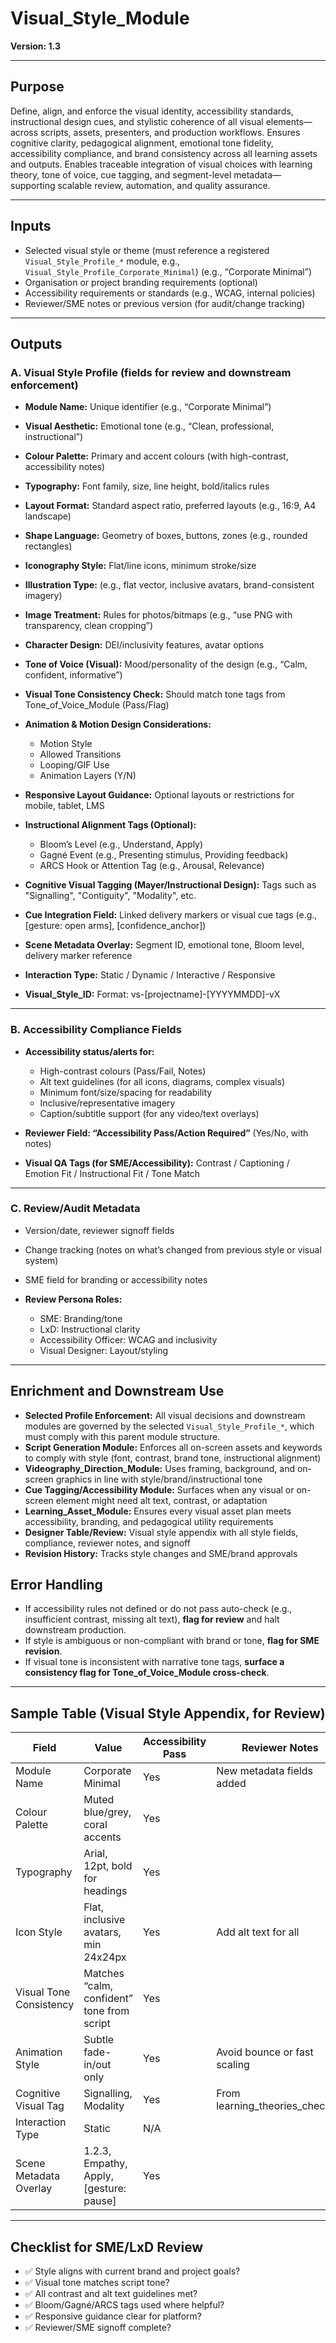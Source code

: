 # Visual_Style_Module

**Version: 1.3**

---

## Purpose

Define, align, and enforce the visual identity, accessibility standards, instructional design cues, and stylistic coherence of all visual elements—across scripts, assets, presenters, and production workflows.
Ensures cognitive clarity, pedagogical alignment, emotional tone fidelity, accessibility compliance, and brand consistency across all learning assets and outputs.
Enables traceable integration of visual choices with learning theory, tone of voice, cue tagging, and segment-level metadata—supporting scalable review, automation, and quality assurance.

---

## Inputs

- Selected visual style or theme (must reference a registered `Visual_Style_Profile_*` module, e.g., `Visual_Style_Profile_Corporate_Minimal`) (e.g., “Corporate Minimal”)
- Organisation or project branding requirements (optional)
- Accessibility requirements or standards (e.g., WCAG, internal policies)
- Reviewer/SME notes or previous version (for audit/change tracking)

---

## Outputs

### A. Visual Style Profile (fields for review and downstream enforcement)

- **Module Name:** Unique identifier (e.g., “Corporate Minimal”)
- **Visual Aesthetic:** Emotional tone (e.g., “Clean, professional, instructional”)
- **Colour Palette:** Primary and accent colours (with high-contrast, accessibility notes)
- **Typography:** Font family, size, line height, bold/italics rules
- **Layout Format:** Standard aspect ratio, preferred layouts (e.g., 16:9, A4 landscape)
- **Shape Language:** Geometry of boxes, buttons, zones (e.g., rounded rectangles)
- **Iconography Style:** Flat/line icons, minimum stroke/size
- **Illustration Type:** (e.g., flat vector, inclusive avatars, brand-consistent imagery)
- **Image Treatment:** Rules for photos/bitmaps (e.g., “use PNG with transparency, clean cropping”)
- **Character Design:** DEI/inclusivity features, avatar options
- **Tone of Voice (Visual):** Mood/personality of the design (e.g., “Calm, confident, informative”)
- **Visual Tone Consistency Check:** Should match tone tags from Tone_of_Voice_Module (Pass/Flag)
- **Animation & Motion Design Considerations:**

  - Motion Style
  - Allowed Transitions
  - Looping/GIF Use
  - Animation Layers (Y/N)

- **Responsive Layout Guidance:** Optional layouts or restrictions for mobile, tablet, LMS
- **Instructional Alignment Tags (Optional):**

  - Bloom’s Level (e.g., Understand, Apply)
  - Gagné Event (e.g., Presenting stimulus, Providing feedback)
  - ARCS Hook or Attention Tag (e.g., Arousal, Relevance)

- **Cognitive Visual Tagging (Mayer/Instructional Design):** Tags such as "Signalling", "Contiguity", "Modality", etc.
- **Cue Integration Field:** Linked delivery markers or visual cue tags (e.g., \[gesture: open arms], \[confidence_anchor])
- **Scene Metadata Overlay:** Segment ID, emotional tone, Bloom level, delivery marker reference
- **Interaction Type:** Static / Dynamic / Interactive / Responsive
- **Visual_Style_ID:** Format: vs-\[projectname]-\[YYYYMMDD]-vX

---

### B. Accessibility Compliance Fields

- **Accessibility status/alerts for:**

  - High-contrast colours (Pass/Fail, Notes)
  - Alt text guidelines (for all icons, diagrams, complex visuals)
  - Minimum font/size/spacing for readability
  - Inclusive/representative imagery
  - Caption/subtitle support (for any video/text overlays)

- **Reviewer Field: “Accessibility Pass/Action Required”** (Yes/No, with notes)
- **Visual QA Tags (for SME/Accessibility):** Contrast / Captioning / Emotion Fit / Instructional Fit / Tone Match

---

### C. Review/Audit Metadata

- Version/date, reviewer signoff fields
- Change tracking (notes on what’s changed from previous style or visual system)
- SME field for branding or accessibility notes
- **Review Persona Roles:**

  - SME: Branding/tone
  - LxD: Instructional clarity
  - Accessibility Officer: WCAG and inclusivity
  - Visual Designer: Layout/styling

---

## Enrichment and Downstream Use

- **Selected Profile Enforcement:** All visual decisions and downstream modules are governed by the selected `Visual_Style_Profile_*`, which must comply with this parent module structure.
- **Script Generation Module:** Enforces all on-screen assets and keywords to comply with style (font, contrast, brand tone, instructional alignment)
- **Videography_Direction_Module:** Uses framing, background, and on-screen graphics in line with style/brand/instructional tone
- **Cue Tagging/Accessibility Module:** Surfaces when any visual or on-screen element might need alt text, contrast, or adaptation
- **Learning_Asset_Module:** Ensures every visual asset plan meets accessibility, branding, and pedagogical utility requirements
- **Designer Table/Review:** Visual style appendix with all style fields, compliance, reviewer notes, and signoff
- **Revision History:** Tracks style changes and SME/brand approvals

## Error Handling

- If accessibility rules not defined or do not pass auto-check (e.g., insufficient contrast, missing alt text), **flag for review** and halt downstream production.
- If style is ambiguous or non-compliant with brand or tone, **flag for SME revision**.
- If visual tone is inconsistent with narrative tone tags, **surface a consistency flag for Tone_of_Voice_Module cross-check**.

---

## Sample Table (Visual Style Appendix, for Review)

| Field                   | Value                                      | Accessibility Pass | Reviewer Notes                   |
| ----------------------- | ------------------------------------------ | ------------------ | -------------------------------- |
| Module Name             | Corporate Minimal                          | Yes                | New metadata fields added        |
| Colour Palette          | Muted blue/grey, coral accents             | Yes                |                                  |
| Typography              | Arial, 12pt, bold for headings             | Yes                |                                  |
| Icon Style              | Flat, inclusive avatars, min 24x24px       | Yes                | Add alt text for all             |
| Visual Tone Consistency | Matches “calm, confident” tone from script | Yes                |                                  |
| Animation Style         | Subtle fade-in/out only                    | Yes                | Avoid bounce or fast scaling     |
| Cognitive Visual Tag    | Signalling, Modality                       | Yes                | From learning_theories_checklist |
| Interaction Type        | Static                                     | N/A                |                                  |
| Scene Metadata Overlay  | 1.2.3, Empathy, Apply, \[gesture: pause]   | Yes                |                                  |

---

## Checklist for SME/LxD Review

- ✅ Style aligns with current brand and project goals?
- ✅ Visual tone matches script tone?
- ✅ All contrast and alt text guidelines met?
- ✅ Bloom/Gagné/ARCS tags used where helpful?
- ✅ Responsive guidance clear for platform?
- ✅ Reviewer/SME signoff complete?
